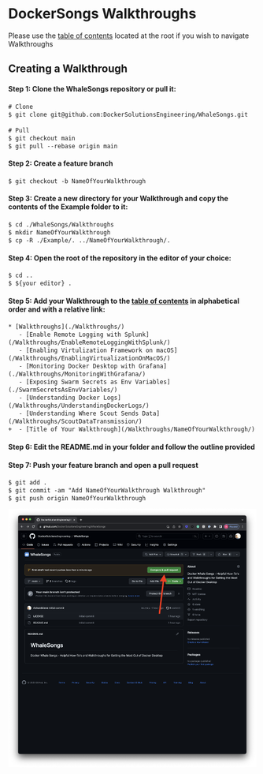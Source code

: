 # DockerSongs Walkthroughs

Please use the [table of contents](../README.md) located at the root if you wish to navigate Walkthroughs

## Creating a Walkthrough

#### Step 1: Clone the WhaleSongs repository or pull it:
```shell
# Clone
$ git clone git@github.com:DockerSolutionsEngineering/WhaleSongs.git

# Pull
$ git checkout main
$ git pull --rebase origin main
```
#### Step 2: Create a feature branch
```shell
$ git checkout -b NameOfYourWalkthrough
```
#### Step 3: Create a new directory for your Walkthrough and copy the contents of the Example folder to it:
```shell
$ cd ./WhaleSongs/Walkthroughs
$ mkdir NameOfYourWalkthrough
$ cp -R ./Example/. ../NameOfYourWalkthrough/.
```
#### Step 4: Open the root of the repository in the editor of your choice:
```shell
$ cd ..
$ ${your editor} .
```

#### Step 5: Add your Walkthrough to the [table of contents](../README.md) in alphabetical order and with a relative link:

```
* [Walkthroughs](./Walkthroughs/)
   - [Enable Remote Logging with Splunk](/Walkthroughs/EnableRemoteLoggingWithSplunk/)
   - [Enabling Virtulization Framework on macOS](/Walkthroughs/EnablingVirtualizationOnMacOS/)
   - [Monitoring Docker Desktop with Grafana](./Walkthroughs/MonitoringWithGrafana/)
   - [Exposing Swarm Secrets as Env Variables](./SwarmSecretsAsEnvVariables/)
   - [Understanding Docker Logs](/Walkthroughs/UnderstandingDockerLogs/)
   - [Understanding Where Scout Sends Data](/Walkthroughs/ScoutDataTransmission/)
+  - [Title of Your Walkthrough](/Walkthroughs/NameOfYourWalkthrough/)
```

#### Step 6: Edit the README.md in your folder and follow the outline provided

#### Step 7: Push your feature branch and open a pull request
```shell
$ git add .
$ git commit -am "Add NameOfYourWalkthrough Walkthrough"
$ git push origin NameOfYourWalkthrough
```
![PullRequestButton](./images/openpullrequest.png)

